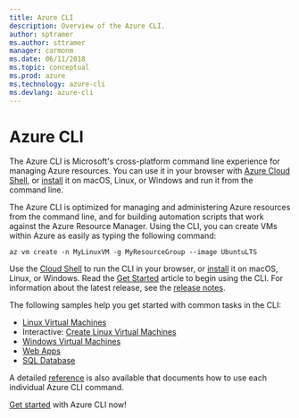 ```yaml
---
title: Azure CLI
description: Overview of the Azure CLI.
author: sptramer
ms.author: sttramer
manager: carmonm
ms.date: 06/11/2018
ms.topic: conceptual
ms.prod: azure
ms.technology: azure-cli
ms.devlang: azure-cli
---
```


# Azure CLI

The Azure CLI is Microsoft's cross-platform command line experience for managing Azure resources.
You can use it in your browser with [Azure Cloud Shell](/azure/cloud-shell/overview),
or [install](install-azure-cli.md) it on macOS, Linux, or Windows and run it from the command line.

The Azure CLI is optimized for managing and administering Azure resources from the command line, and for building automation scripts that work against the Azure Resource Manager. Using the CLI, you can create VMs within Azure as easily as typing the following command:

```azurecli-interactive
az vm create -n MyLinuxVM -g MyResourceGroup --image UbuntuLTS
```

Use the [Cloud Shell](/azure/cloud-shell/overview) to run the CLI in your browser,
or [install](install-azure-cli.md) it on macOS, Linux, or Windows.
Read the [Get Started](get-started-with-azure-cli.md) article to begin using the CLI.
For information about the latest release, see the [release notes](release-notes-azure-cli.md).

The following samples help you get started with common tasks in the CLI:
- [Linux Virtual Machines](/azure/virtual-machines/virtual-machines-linux-cli-samples?toc=%2fcli%2fazure%2ftoc.json&bc=%2fcli%2fazure%2fbreadcrumb%2ftoc.json)
- Interactive: [Create Linux Virtual Machines](https://docs.microsoft.com/learn/azure-cli-2-0/index)
- [Windows Virtual Machines](/azure/virtual-machines/virtual-machines-windows-cli-samples?toc=%2fcli%2fazure%2ftoc.json&bc=%2fcli%2fazure%2fbreadcrumb%2ftoc.json)
- [Web Apps](/azure/app-service-web/app-service-cli-samples?toc=%2fcli%2fazure%2ftoc.json&bc=%2fcli%2fazure%2fbreadcrumb%2ftoc.json)
- [SQL Database](/azure/sql-database/sql-database-cli-samples?toc=%2fcli%2fazure%2ftoc.json&bc=%2fcli%2fazure%2fbreadcrumb%2ftoc.json)

A detailed [reference](/cli/azure/reference-index) is also available that documents how to use each individual Azure CLI command.

[Get started](get-started-with-azure-cli.md) with Azure CLI now!